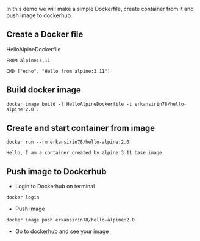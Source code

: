 In this demo we will make a simple Dockerfile, create container from it and push image to dockerhub.    

## Create a Docker file
HelloAlpineDockerfile
```
FROM alpine:3.11

CMD ["echo", "Hello from alpine:3.11"]
```

## Build docker image
```
docker image build -f HelloAlpineDockerfile -t erkansirin78/hello-alpine:2.0 .
```

## Create and start container from image
```
docker run --rm erkansirin78/hello-alpine:2.0

Hello, I am a container created by alpine:3.11 base image
```

## Push image to Dockerhub
- Login to Dockerhub on terminal
```
docker login
```

- Push image
```
docker image push erkansirin78/hello-alpine:2.0
```

- Go to dockerhub and see your image  



